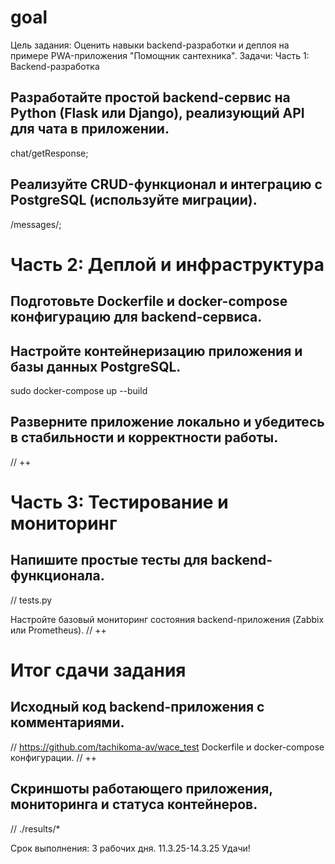


# goal

Цель задания:
Оценить навыки backend-разработки и деплоя на примере PWA-приложения "Помощник сантехника".
Задачи:
Часть 1: Backend-разработка

## Разработайте простой backend-сервис на Python (Flask или Django), реализующий API для чата в приложении.
chat/getResponse;

## Реализуйте CRUD-функционал и интеграцию с PostgreSQL (используйте миграции).
/messages/;


# Часть 2: Деплой и инфраструктура
## Подготовьте Dockerfile и docker-compose конфигурацию для backend-сервиса.
## Настройте контейнеризацию приложения и базы данных PostgreSQL.
sudo docker-compose up --build

## Разверните приложение локально и убедитесь в стабильности и корректности работы.
// ++
# Часть 3: Тестирование и мониторинг
## Напишите простые тесты для backend-функционала.
// tests.py

Настройте базовый мониторинг состояния backend-приложения (Zabbix или Prometheus).
// ++
# Итог сдачи задания
## Исходный код backend-приложения с комментариями.
// https://github.com/tachikoma-av/wace_test
Dockerfile и docker-compose конфигурации.
// ++
## Скриншоты работающего приложения, мониторинга и статуса контейнеров.
// ./results/*


Срок выполнения:
3 рабочих дня. 11.3.25-14.3.25
Удачи!